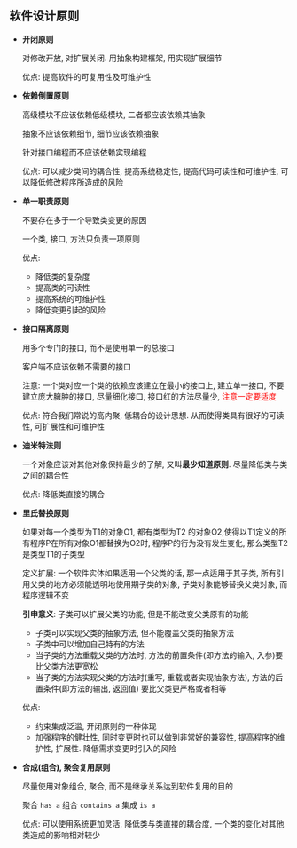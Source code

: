 ## 软件设计原则

- **开闭原则**

    对修改开放, 对扩展关闭. 用抽象构建框架, 用实现扩展细节

    优点: 提高软件的可复用性及可维护性

- **依赖倒置原则**

    高级模块不应该依赖低级模块, 二者都应该依赖其抽象

    抽象不应该依赖细节, 细节应该依赖抽象

    针对接口编程而不应该依赖实现编程

    优点: 可以减少类间的耦合性, 提高系统稳定性, 提高代码可读性和可维护性, 可以降低修改程序所造成的风险

- **单一职责原则**

    不要存在多于一个导致类变更的原因

    一个类, 接口, 方法只负责一项原则

    优点: 

    - 降低类的复杂度
    - 提高类的可读性
    - 提高系统的可维护性
    - 降低变更引起的风险

- **接口隔离原则**

    用多个专门的接口, 而不是使用单一的总接口

    客户端不应该依赖不需要的接口

    注意: 一个类对应一个类的依赖应该建立在最小的接口上, 建立单一接口, 不要建立庞大臃肿的接口, 尽量细化接口, 接口红的方法尽量少,  <font color="red">注意一定要适度</font>

    优点: 符合我们常说的高内聚, 低耦合的设计思想. 从而使得类具有很好的可读性, 可扩展性和可维护性

- **迪米特法则**

    一个对象应该对其他对象保持最少的了解, 又叫**最少知道原则**. 尽量降低类与类之间的耦合性

    优点: 降低类直接的耦合

- **里氏替换原则**

    如果对每一个类型为T1的对象O1, 都有类型为T2 的对象O2,使得以T1定义的所有程序P在所有对象O1都替换为O2时, 程序P的行为没有发生变化, 那么类型T2是类型T1的子类型

    定义扩展: 一个软件实体如果适用一个父类的话, 那一点适用于其子类, 所有引用父类的地方必须能透明地使用期子类的对象, 子类对象能够替换父类对象, 而程序逻辑不变

    **引申意义**: 子类可以扩展父类的功能, 但是不能改变父类原有的功能
    
    - 子类可以实现父类的抽象方法, 但不能覆盖父类的抽象方法
    - 子类中可以增加自己特有的方法
    - 当子类的方法重载父类的方法时, 方法的前置条件(即方法的输入, 入参)要比父类方法更宽松
    - 当子类的方法实现父类的方法时(重写, 重载或者实现抽象方法), 方法的后置条件(即方法的输出, 返回值) 要比父类更严格或者相等

    优点: 

    - 约束集成泛滥, 开闭原则的一种体现
    - 加强程序的健壮性, 同时变更时也可以做到非常好的兼容性, 提高程序的维护性, 扩展性. 降低需求变更时引入的风险

- **合成(组合), 聚会复用原则**

    尽量使用对象组合, 聚合, 而不是继承关系达到软件复用的目的

    聚合 `has a` 组合 `contains a` 集成 `is a`

    优点: 可以使用系统更加灵活, 降低类与类直接的耦合度, 一个类的变化对其他类造成的影响相对较少